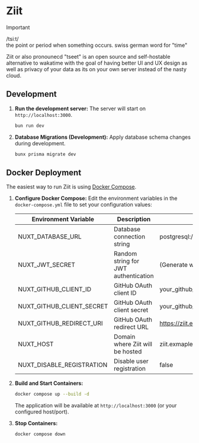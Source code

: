 # Ziit

> [!IMPORTANT]
> /tsiːt/  
> the point or period when something occurs. swiss german word for "time"

Ziit or also pronounecd "tseet" is an open source and self-hostable alternative to wakatime with the goal of having better UI and UX design as well as privacy of your data as its on your own server instead of the nasty cloud.

## Development

1. **Run the development server:**
   The server will start on `http://localhost:3000`.

   ```bash
   bun run dev
   ```

2. **Database Migrations (Development):**
   Apply database schema changes during development.

   ```bash
   bunx prisma migrate dev
   ```

## Docker Deployment

The easiest way to run Ziit is using [Docker Compose](https://github.com/0PandaDEV/Ziit/blob/main/docker-compose.yml).

1. **Configure Docker Compose:**
   Edit the environment variables in the `docker-compose.yml` file to set your configuration values:

   | Environment Variable      | Description                          | Example                                            |
   | ------------------------- | ------------------------------------ | -------------------------------------------------- |
   | NUXT_DATABASE_URL         | Database connection string           | postgresql://postgres:root@postgres:5432/ziit      |
   | NUXT_JWT_SECRET           | Random string for JWT authentication | (Generate with `openssl rand --hex 64`)            |
   | NUXT_GITHUB_CLIENT_ID     | GitHub OAuth client ID               | your_github_client_id                              |
   | NUXT_GITHUB_CLIENT_SECRET | GitHub OAuth client secret           | your_github_client_secret                          |
   | NUXT_GITHUB_REDIRECT_URI  | GitHub OAuth redirect URL            | https://ziit.exmaple.com/api/auth/github/callback  |
   | NUXT_HOST                 | Domain where Ziit will be hosted     | ziit.exmaple.com                                   |
   | NUXT_DISABLE_REGISTRATION | Disable user registration            | false                                              |

2. **Build and Start Containers:**

   ```bash
   docker compose up --build -d
   ```

   The application will be available at `http://localhost:3000` (or your configured host/port).

3. **Stop Containers:**

   ```bash
   docker compose down
   ```
